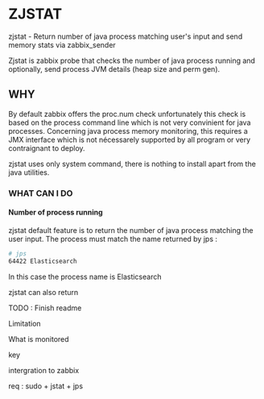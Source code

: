 # ZJSTAT


zjstat - Return number of java process matching user's input and send memory stats via zabbix_sender

Zjstat is zabbix probe that checks the number of java process running and optionally, send process JVM details (heap size and perm gen). 

## WHY


By default zabbix offers the proc.num check unfortunately this check is based on the process command line which is not very convinient for java processes. Concerning java process memory monitoring, this requires a JMX interface which is not nécessarely supported by all program or very contraignant to deploy.

zjstat uses only system command, there is nothing to install apart from the java utilities.


### WHAT CAN I DO

#### Number of process running

zjstat default feature is to return the number of java process matching the user input. The process must match the name returned by jps :
```bash
# jps
64422 Elasticsearch
```

In this case the process name is Elasticsearch

zjstat can also return

TODO : Finish readme

Limitation

What is monitored

key

intergration to zabbix

req : sudo + jstat + jps